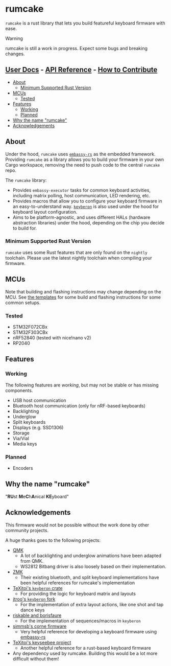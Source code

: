 # rumcake

`rumcake` is a rust library that lets you build featureful keyboard firmware with ease.

> [!WARNING]
> rumcake is still a work in progress. Expect some bugs and breaking changes.

## [User Docs](https://univa.github.io/rumcake/) - [API Reference](https://univa.github.io/rumcake/api/) - [How to Contribute](/CONTRIBUTING.md)

<!--toc:start-->

- [About](#about)
  - [Minimum Supported Rust Version](#minimum-supported-rust-version)
- [MCUs](#mcus)
  - [Tested](#tested)
- [Features](#features)
  - [Working](#working)
  - [Planned](#planned)
- [Why the name "rumcake"](#why-the-name-rumcake)
- [Acknowledgements](#acknowledgements)
<!--toc:end-->

## About

Under the hood, `rumcake` uses [`embassy-rs`](https://github.com/embassy-rs/embassy) as the embedded framework.
Providing `rumcake` as a library allows you to build your firmware in your own Cargo workspace, removing the need to push code to the central `rumcake` repo.

The `rumcake` library:

- Provides `embassy-executor` tasks for common keyboard activities, including matrix polling, host communication, LED rendering, etc.
- Provides macros that allow you to configure your keyboard firmware in an easy-to-understand way. [`keyberon`](https://github.com/TeXitoi/keyberon) is also used under the hood for keyboard layout configuration.
- Aims to be platform-agnostic, and uses different HALs (hardware abstraction libraries) under the hood, depending on the chip you decide to build for.

### Minimum Supported Rust Version

`rumcake` uses some Rust features that are only found on the `nightly` toolchain.
Please use the latest nightly toolchain when compiling your firmware.

## MCUs

Note that building and flashing instructions may change depending on the MCU.
See [the templates](https://github.com/Univa/rumcake-templates) for some build
and flashing instructions for some common setups.

### Tested

- STM32F072CBx
- STM32F303CBx
- nRF52840 (tested with nice!nano v2)
- RP2040

## Features

### Working

The following features are _working_, but may not be stable or has missing components.

- USB host communication
- Bluetooth host communication (only for nRF-based keyboards)
- Backlighting
- Underglow
- Split keyboards
- Displays (e.g. SSD1306)
- Storage
- Via/Vial
- Media keys

### Planned

- Encoders

## Why the name "rumcake"

"**RU**st **M**e**C**h**A**nical **KE**yboard"

## Acknowledgements

This firmware would not be possible without the work done by other community projects.

A huge thanks goes to the following projects:

- [QMK](https://github.com/qmk/qmk_firmware)
  - A lot of backlighting and underglow animations have been adapted from QMK.
  - WS2812 Bitbang driver is also loosely based on their implementation.
- [ZMK](https://github.com/zmkfirmware/zmk/)
  - Their existing bluetooth, and split keyboard implementations have been helpful references for rumcake's implementation
- [TeXitoi's `keyberon` crate](https://github.com/TeXitoi/keyberon)
  - For providing the logic for keyboard matrix and layouts
- [jtroo's `keyberon` fork](https://github.com/jtroo/kanata/tree/main/keyberon)
  - For the implementation of extra layout actions, like one shot and tap dance keys
- [riskable and borisfaure](https://github.com/TeXitoi/keyberon/pull/122)
  - For the implementation of sequences/macros in `keyberon`
- [simmsb's corne firmware](https://github.com/simmsb/keyboard)
  - Very helpful reference for developing a keyboard firmware using [embassy-rs](https://github.com/embassy-rs/embassy)
- [TeXitoi's keyseebee project](https://github.com/TeXitoi/keyseebee)
  - Another helpful reference for a rust-based keyboard firmware
- Any dependency used by rumcake. Building this would be a lot more difficult without them!
